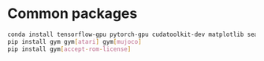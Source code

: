 # Common packages
```bash
conda install tensorflow-gpu pytorch-gpu cudatoolkit-dev matplotlib seaborn jupyter
pip install gym gym[atari] gym[mujoco]
pip install gym[accept-rom-license]
```
